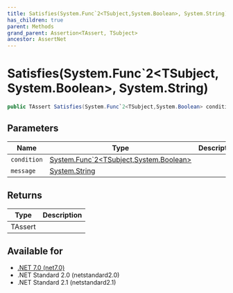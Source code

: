 ```yaml
---
title: Satisfies(System.Func`2<TSubject,System.Boolean>, System.String)
has_children: true
parent: Methods
grand_parent: Assertion<TAssert, TSubject>
ancestor: AssertNet
---
```

# Satisfies(System.Func`2&lt;TSubject,System.Boolean&gt;, System.String)

```csharp
public TAssert Satisfies(System.Func`2<TSubject,System.Boolean> condition, System.String message);
```

## Parameters
|Name|Type|Description|
|-|-|-|
|`condition`|[System.Func`2<TSubject,System.Boolean>](https://learn.microsoft.com/en-us/dotnet/api/system.func-2<tsubject,system.boolean>)||
|`message`|[System.String](https://learn.microsoft.com/en-us/dotnet/api/system.string)||

## Returns
|Type|Description|
|-|-|
|TAssert||

## Available for
- [.NET 7.0 (net7.0)](https://versionsof.net/core/7.0/)
- .NET Standard 2.0 (netstandard2.0)
- .NET Standard 2.1 (netstandard2.1)
